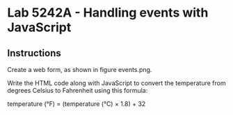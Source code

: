 # Lab 5242A - Handling events with JavaScript

## Instructions
Create a web form, as shown in figure events.png.

Write the HTML code along with JavaScript to convert the temperature from degrees Celsius to Fahrenheit using this formula:

temperature (&deg;F) = (temperature (&deg;C) × 1.8) + 32